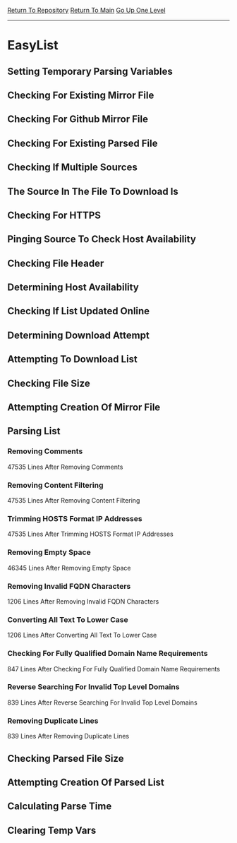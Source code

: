 [Return To Repository](https://github.com/deathbybandaid/piholeparser/)
[Return To Main](https://github.com/deathbybandaid/piholeparser/blob/master/RecentRunLogs/Mainlog.md)
[Go Up One Level](https://github.com/deathbybandaid/piholeparser/blob/master/RecentRunLogs/TopLevelScripts/30-Processing-External-Blacklists.md)
____________________________________
# EasyList
## Setting Temporary Parsing Variables
## Checking For Existing Mirror File
## Checking For Github Mirror File
## Checking For Existing Parsed File
## Checking If Multiple Sources
## The Source In The File To Download Is
## Checking For HTTPS
## Pinging Source To Check Host Availability
## Checking File Header
## Determining Host Availability
## Checking If List Updated Online
## Determining Download Attempt
## Attempting To Download List
## Checking File Size
## Attempting Creation Of Mirror File
## Parsing List
### Removing Comments
47535 Lines After Removing Comments
### Removing Content Filtering
47535 Lines After Removing Content Filtering
### Trimming HOSTS Format IP Addresses
47535 Lines After Trimming HOSTS Format IP Addresses
### Removing Empty Space
46345 Lines After Removing Empty Space
### Removing Invalid FQDN Characters
1206 Lines After Removing Invalid FQDN Characters
### Converting All Text To Lower Case
1206 Lines After Converting All Text To Lower Case
### Checking For Fully Qualified Domain Name Requirements
847 Lines After Checking For Fully Qualified Domain Name Requirements
### Reverse Searching For Invalid Top Level Domains
839 Lines After Reverse Searching For Invalid Top Level Domains
### Removing Duplicate Lines
839 Lines After Removing Duplicate Lines
## Checking Parsed File Size
## Attempting Creation Of Parsed List
## Calculating Parse Time
## Clearing Temp Vars
